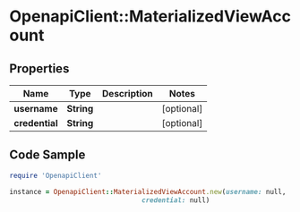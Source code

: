 # OpenapiClient::MaterializedViewAccount

## Properties

Name | Type | Description | Notes
------------ | ------------- | ------------- | -------------
**username** | **String** |  | [optional] 
**credential** | **String** |  | [optional] 

## Code Sample

```ruby
require 'OpenapiClient'

instance = OpenapiClient::MaterializedViewAccount.new(username: null,
                                 credential: null)
```


